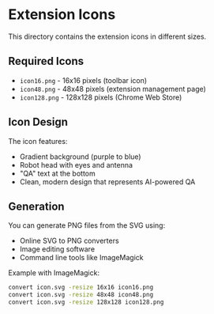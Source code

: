 # Extension Icons

This directory contains the extension icons in different sizes.

## Required Icons

- `icon16.png` - 16x16 pixels (toolbar icon)
- `icon48.png` - 48x48 pixels (extension management page)
- `icon128.png` - 128x128 pixels (Chrome Web Store)

## Icon Design

The icon features:
- Gradient background (purple to blue)
- Robot head with eyes and antenna
- "QA" text at the bottom
- Clean, modern design that represents AI-powered QA

## Generation

You can generate PNG files from the SVG using:
- Online SVG to PNG converters
- Image editing software
- Command line tools like ImageMagick

Example with ImageMagick:
```bash
convert icon.svg -resize 16x16 icon16.png
convert icon.svg -resize 48x48 icon48.png
convert icon.svg -resize 128x128 icon128.png
```
